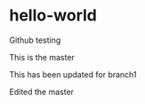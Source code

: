 # hello-world
Github testing

This is the master


This has been updated for branch1

Edited the master

